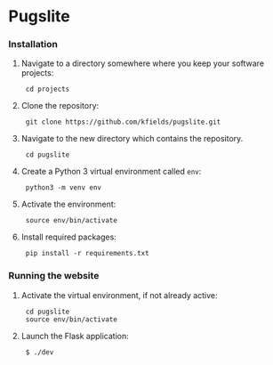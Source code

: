 # Pugslite

### Installation

1. Navigate to a directory somewhere where you keep your software projects:

        cd projects

2. Clone the repository:

        git clone https://github.com/kfields/pugslite.git
        
3. Navigate to the new directory which contains the repository.

        cd pugslite

4. Create a Python 3 virtual environment called `env`:

        python3 -m venv env
        
5. Activate the environment:

        source env/bin/activate
        
6. Install required packages:

        pip install -r requirements.txt


### Running the website

1. Activate the virtual environment, if not already active:

        cd pugslite
        source env/bin/activate
        
2. Launch the Flask application:

        $ ./dev
